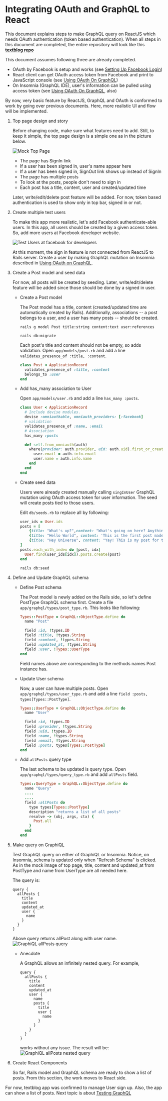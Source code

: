 # Integrating OAuth and GraphQL to React

This document explains steps to make GraphQL query on ReactJS which needs
OAuth authentication (token based authentication).
When all steps in this document are completed, the entire repository will look like this
__[textblog repo]()__

This document assumes following three are already completed.
- OAuth by Facebook is setup and works (see [Setting Up Facebook Login](./SettingUpFacebookLogin.md))
- React client can get OAuth access token from Facebook and print to JavaScript console
(see [Using OAuth On GraphQL](./UsingOAuthOnGraphQL.md))
- On Insomnia (GraphQL IDE), user's information can be pulled using access token
(see [Using OAuth On GraphQL](./UsingOAuthOnGraphQL.md), also)

By now, very basic feature by ReactJS, GraphQL and OAuth is conformed to work
by going over previous documents. Here, more realistic UI and flow will be
implemented.

1. Top page design and story

    Before changing code, make sure what features need to add.
    Still, to keep it simple, the top page design is a simple one as in the
    picture below.

    ![Mock Top Page](./docs/images/mockup_top_page.png)

    - The page has SignIn link
    - If a user has been signed in, user's name appear here
    - If a user has been signed in, SignOut link shows up instead of SignIn
    - The page has multiple posts
    - To look at the posts, people don't need to sign in
    - Each post has a title, content, user and created/updated time

    Later, write/edit/delete post feature will be added.
    For now, token based authentication is used to show only in top bar, signed in or not.

2. Create multiple test users

    To make this app more realistic, let's add Facebook authenticate-able users.
    In this app, all users should be created by a given access token.
    So, add more users at Facebook developer website.
    
    ![Test Users at facebook for developers](./docs/images/test_users.png)
    
    At this moment, the sign in feature is not connected from ReactJS to Rails server.
    Create a user by making GraphQL mutation on Insomnia described in
    [Using OAuth on GraphQL](./UsingOAuthOnGraphQL.md).

3. Create a Post model and seed data

    For now, all posts will be created by seeding. Later, write/edit/delete feature will be
    added since those should be done by a signed in user.
    
    - Create a Post model
    
        The Post model has a title, content (created/updated time are automatically
        created by Rails). Additionally, associations -- a post belongs to a user,
        and a user has many posts -- should be created.
        
        `rails g model Post title:string content:text user:references`
        
        `rails db:migrate`
        
        Each post's title and content should not be empty, so adds validation.
        Open `app/models/post.rb` and add a line `validates_presence_of :title, :content`.
        ```ruby
        class Post < ApplicationRecord
          validates_presence_of :title, :content
          belongs_to :user
        end
        ```
        
    - Add has_many association to User
    
        Open `app/models/user.rb` and add a line `has_many :posts`.
        ```ruby
        class User < ApplicationRecord
          # Include devise modules.
          devise :omniauthable, omniauth_providers: [:facebook]
          # validation
          validates_presence_of :name, :email
          # Association
          has_many :posts
        
          def self.from_omniauth(auth)
            where(provider: auth.provider, uid: auth.uid).first_or_create do |user|
              user.email = auth.info.email
              user.name = auth.info.name
            end
          end
        end
        ```

    - Create seed data
    
        Users were already created manually calling `singInUser` GraphQL mutation
        using OAuth access token for user information. The seed will create posts
        tied to those users.
        
        Edit `db/seeds.rb` to replace all by following:
        ```ruby
        user_ids = User.ids
        posts = [
            {title: "What's up?",content: "What's going on here? Anything fun?"},
            {title: "Hello World", content: 'This is the first post made by me, so I\'m shouting "Hello World!"'},
            {title: "Hey Universe", content: "Yay! This is my post for the first time. What else are here?"}
        ]
        posts.each_with_index do |post, idx|
          User.find(user_ids[idx]).posts.create(post)
        end
        ```
        
        `rails db:seed`

4. Define and Update GraphQL schema

    - Define Post schema
    
        The Post model is newly added on the Rails side, so let's define PostType
        GraphQL schema first. Create a file `app/graphql/types/post_type.rb`. This
        looks like following:
        ```ruby
        Types::PostType = GraphQL::ObjectType.define do
          name "Post"
        
          field :id, !types.ID
          field :title, !types.String
          field :content, !types.String
          field :updated_at, !types.String
          field :user, !Types::UserType
        end
        ```
        
        Field names above are corresponding to the methods names Post instance has.

    - Update User schema
    
        Now, a user can have multiple posts. Open `app/graphql/types/user_type.rb`
        and add a line `field :posts, types[Types::PostType]`.
        ```ruby
        Types::UserType = GraphQL::ObjectType.define do
          name "User"
        
          field :id, !types.ID
          field :provider, !types.String
          field :uid, !types.ID
          field :name, !types.String
          field :email, !types.String
          field :posts, types[Types::PostType]
        end
        ```

    - Add `allPosts` query type
    
        The last schema to be updated is query type. Open `app/graphql/types/query_type.rb`
        and add `allPosts` field. 
        ```ruby
        Types::QueryType = GraphQL::ObjectType.define do
          name "Query"    
          ....
          ....    
          field :allPosts do
            type types[Types::PostType]
            description "returns a list of all posts"
            resolve -> (obj, args, ctx) {
              Post.all
            }
          end
        end
        ```

5. Make query on GraphiQL

    Test GraphQL query on either of GraphiQL or Insomnia. Notice, on Insomnia,
    schema is updated only when "Refresh Schema" is clicked.
    As in the mock image of top page, title, content and updated_at from PostType and
    name from UserType are all needed here.
    
    The query is:
    ```
    query {
      allPosts {
        title
        content
        updated_at
        user {
          name
        }
      }
    }
    ```
    Above query returns allPost along with user name.
    ![GraphiQL allPosts query](./docs/images/graphiql_allposts.png)
    
    - Anecdote
    
        A GraphQL allows an infinitely nested query. For example,
        ```
        query {
          allPosts {
            title
            content
            updated_at
            user {
              name
              posts {
                title
                user {
                  name
                }
              }
            }
          }
        }
        ```
        works without any issue. The result will be:
        ![GraphiQL allPosts nested query](./docs/images/graphiql_allposts_nested.png)

6. Create React Components

    So far, Rails model and GraphQL schema are ready to show a list of posts.
    From this section, the work moves to React side.
    
    
    
For now, textblog app was confirmed to manage User sign up. Also, the app can show
a list of posts. Next topic is about [Testing GraphQL](./TestingGraphQL.md)
